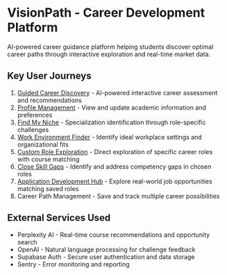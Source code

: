 # VisionPath - Career Development Platform

AI-powered career guidance platform helping students discover optimal career paths through interactive exploration and real-time market data.

## Key User Journeys

1. [Guided Career Discovery](docs/journeys/guided-career-discovery.md) - AI-powered interactive career assessment and recommendations
2. [Profile Management](docs/journeys/profile-management.md) - View and update academic information and preferences
3. [Find My Niche](docs/journeys/find-my-niche.md) - Specialization identification through role-specific challenges
4. [Work Environment Finder](docs/journeys/work-environment-finder.md) - Identify ideal workplace settings and organizational fits
5. [Custom Role Exploration](docs/journeys/custom-role-exploration.md) - Direct exploration of specific career roles with course matching
6. [Close Skill Gaps](docs/journeys/close-skill-gaps.md) - Identify and address competency gaps in chosen roles
7. [Application Development Hub](docs/journeys/application-development-hub.md) - Explore real-world job opportunities matching saved roles
8. Career Path Management - Save and track multiple career possibilities

## External Services Used
- Perplexity AI - Real-time course recommendations and opportunity search
- OpenAI - Natural language processing for challenge feedback
- Supabase Auth - Secure user authentication and data storage
- Sentry - Error monitoring and reporting
